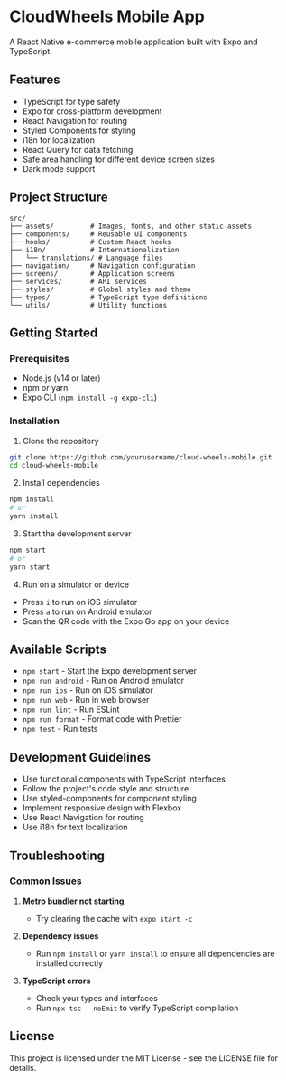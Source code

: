 # CloudWheels Mobile App

A React Native e-commerce mobile application built with Expo and TypeScript.

## Features

- TypeScript for type safety
- Expo for cross-platform development
- React Navigation for routing
- Styled Components for styling
- i18n for localization
- React Query for data fetching
- Safe area handling for different device screen sizes
- Dark mode support

## Project Structure

```
src/
├── assets/         # Images, fonts, and other static assets
├── components/     # Reusable UI components
├── hooks/          # Custom React hooks
├── i18n/           # Internationalization
│   └── translations/ # Language files
├── navigation/     # Navigation configuration
├── screens/        # Application screens
├── services/       # API services
├── styles/         # Global styles and theme
├── types/          # TypeScript type definitions
└── utils/          # Utility functions
```

## Getting Started

### Prerequisites

- Node.js (v14 or later)
- npm or yarn
- Expo CLI (`npm install -g expo-cli`)

### Installation

1. Clone the repository
```bash
git clone https://github.com/yourusername/cloud-wheels-mobile.git
cd cloud-wheels-mobile
```

2. Install dependencies
```bash
npm install
# or
yarn install
```

3. Start the development server
```bash
npm start
# or
yarn start
```

4. Run on a simulator or device
- Press `i` to run on iOS simulator
- Press `a` to run on Android emulator
- Scan the QR code with the Expo Go app on your device

## Available Scripts

- `npm start` - Start the Expo development server
- `npm run android` - Run on Android emulator
- `npm run ios` - Run on iOS simulator
- `npm run web` - Run in web browser
- `npm run lint` - Run ESLint
- `npm run format` - Format code with Prettier
- `npm test` - Run tests

## Development Guidelines

- Use functional components with TypeScript interfaces
- Follow the project's code style and structure
- Use styled-components for component styling
- Implement responsive design with Flexbox
- Use React Navigation for routing
- Use i18n for text localization

## Troubleshooting

### Common Issues

1. **Metro bundler not starting**
   - Try clearing the cache with `expo start -c`
   
2. **Dependency issues**
   - Run `npm install` or `yarn install` to ensure all dependencies are installed correctly

3. **TypeScript errors**
   - Check your types and interfaces
   - Run `npx tsc --noEmit` to verify TypeScript compilation

## License

This project is licensed under the MIT License - see the LICENSE file for details. 